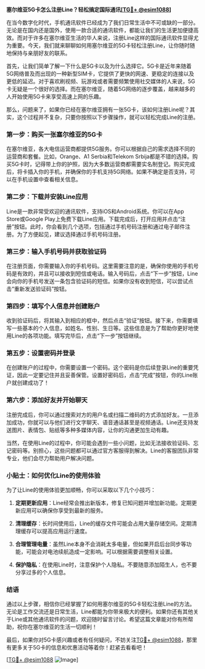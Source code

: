**塞尔维亚5G卡怎么注册Line？轻松搞定国际通讯[[TG💪+ @esim1088](https://t.me/s/esim1088)]**

在当今数字化时代，手机通讯软件已经成为了我们日常生活中不可或缺的一部分。无论是在国内还是国外，使用一款合适的通讯软件，都能让我们的生活更加便捷高效。而对于许多在塞尔维亚生活的华人来说，注册Line这样的国际通讯软件显得尤为重要。今天，我们就来聊聊如何用塞尔维亚的5G卡轻松注册Line，让你随时随地保持与亲朋好友的联系。

首先，让我们简单了解一下什么是5G卡以及为什么选择它。5G卡是近年来随着5G网络普及而出现的一种新型SIM卡，它提供了更快的网速、更稳定的连接以及更低的延迟。对于喜欢刷视频、玩游戏或者需要频繁使用社交媒体的人来说，5G卡无疑是一个很好的选择。而在塞尔维亚，随着5G网络的逐步覆盖，越来越多的人开始使用5G卡来享受高速上网的乐趣。

那么，问题来了，如果你已经在塞尔维亚拥有一张5G卡，该如何注册Line呢？其实，这个过程并不复杂，只要你按照以下步骤操作，就可以轻松完成Line的注册。

### 第一步：购买一张塞尔维亚的5G卡

在塞尔维亚，各大电信运营商都提供5G服务。你可以根据自己的需求选择不同的运营商和套餐。比如，Orange、A1 Serbia和Telekom Srbija都是不错的选择。购买5G卡时，记得带上你的护照，因为大多数运营商都需要实名制登记。购买完成后，将卡插入你的手机，并确保你的手机支持5G网络。如果不确定是否支持，可以在手机设置中查看相关信息。

### 第二步：下载并安装Line应用

Line是一款非常受欢迎的通讯软件，支持iOS和Android系统。你可以在App Store或Google Play上免费下载Line应用。下载完成后，打开应用并点击“注册”按钮。此时，你会看到几个选项，包括通过手机号码注册和通过电子邮件注册。为了方便起见，建议选择通过手机号码注册。

### 第三步：输入手机号码并获取验证码

在注册页面，你需要输入你的手机号码。这里需要注意的是，确保你使用的手机号码是有效的，并且可以接收到短信或电话。输入号码后，点击“下一步”按钮，Line会向你的手机号发送一条包含验证码的短信。如果你没有收到短信，可以尝试点击“重新发送验证码”按钮。

### 第四步：填写个人信息并创建账户

收到验证码后，将其输入到相应的框中，然后点击“验证”按钮。接下来，你需要填写一些基本的个人信息，如姓名、性别、生日等。这些信息是为了帮助你更好地使用Line的各项功能。填写完毕后，点击“下一步”按钮继续。

### 第五步：设置密码并登录

在创建账户的过程中，你需要设置一个密码。这个密码是你后续登录Line的重要凭证，因此一定要记住并且妥善保管。设置好密码后，点击“完成”按钮，你的Line账户就创建成功了！

### 第六步：添加好友并开始聊天

注册完成后，你可以通过搜索对方的用户名或扫描二维码的方式添加好友。一旦添加成功，你就可以与他们进行文字聊天、语音通话甚至是视频通话。Line还支持发送图片、表情包、贴纸等多种多媒体内容，让你的沟通更加生动有趣。

当然，在使用Line的过程中，你可能会遇到一些小问题，比如无法接收验证码、忘记密码等。别担心，这些问题都可以通过官方客服得到解决。Line的客服团队非常专业，他们会尽力帮助用户解决问题。

### 小贴士：如何优化Line的使用体验

为了让Line的使用体验更加顺畅，你可以采取以下几个小技巧：

1. **定期更新应用**：Line经常会推出新版本，修复已知问题并增加新功能。定期更新应用可以确保你享受到最新的服务。
   
2. **清理缓存**：长时间使用后，Line的缓存文件可能会占用大量存储空间。定期清理缓存可以提高应用运行速度。

3. **合理管理电量**：虽然Line本身不会消耗太多电量，但如果开启后台同步等功能，可能会对电池续航造成一定影响。可以根据需要调整相关设置。

4. **保护隐私**：在使用Line时，注意保护个人隐私。不要随意添加陌生人，也不要分享过多的个人信息。

### 结语

通过以上步骤，相信你已经掌握了如何用塞尔维亚的5G卡轻松注册Line的方法。无论是工作交流还是日常生活，Line都能为你带来极大的便利。如果你还有其他关于Line或其他通讯软件的问题，欢迎随时留言讨论。希望这篇文章能对你有所帮助，祝你在塞尔维亚的生活一切顺利！

最后，如果你对5G卡感兴趣或者有任何疑问，不妨关注[TG💪+ @esim1088](https://t.me/s/esim1088)，那里有更多关于5G卡的信息和优惠活动等着你！赶紧去看看吧！

[[TG💪+ @esim1088](https://t.me/s/esim1088) ![Image](https://i.postimg.cc/4NQfJmqS/Snipaste-2025-05-13-00-14-12.png)]